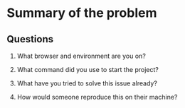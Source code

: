 # Summary of the problem
<!---What's the...issue?? -->


## Questions
<!---Some helpful questions for the team to know before we jump in-->

1. What browser and environment are you on?

2. What command  did you use to start the project?

3. What have you tried to solve this issue already?

4. How would someone reproduce this on their machine?

